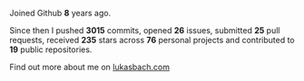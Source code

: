 Joined Github **8** years ago.

Since then I pushed **3015** commits, opened **26** issues, submitted **25** pull requests, received **235** stars across **76** personal projects and contributed to **19** public repositories.

Find out more about me on [lukasbach.com](https://lukasbach.com)

